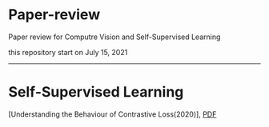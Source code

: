 # Paper-review
Paper review for Computre Vision and Self-Supervised Learning

this repository start on July 15, 2021

---

# Self-Supervised Learning

[Understanding the Behaviour of Contrastive Loss(2020)], [PDF](https://arxiv.org/pdf/2012.09740.pdf)

